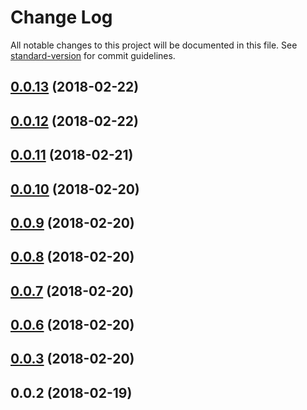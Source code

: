 # Change Log

All notable changes to this project will be documented in this file. See [standard-version](https://github.com/conventional-changelog/standard-version) for commit guidelines.

<a name="0.0.13"></a>
## [0.0.13](https://github.com/jiubao/vue-validator/compare/v0.0.12...v0.0.13) (2018-02-22)



<a name="0.0.12"></a>
## [0.0.12](https://github.com/jiubao/vue-validator/compare/v0.0.11...v0.0.12) (2018-02-22)



<a name="0.0.11"></a>
## [0.0.11](https://github.com/jiubao/vue-validator/compare/v0.0.10...v0.0.11) (2018-02-21)



<a name="0.0.10"></a>
## [0.0.10](https://github.com/jiubao/vue-validator/compare/v0.0.9...v0.0.10) (2018-02-20)



<a name="0.0.9"></a>
## [0.0.9](https://github.com/jiubao/vue-validator/compare/v0.0.8...v0.0.9) (2018-02-20)



<a name="0.0.8"></a>
## [0.0.8](https://github.com/jiubao/vue-validator/compare/v0.0.7...v0.0.8) (2018-02-20)



<a name="0.0.7"></a>
## [0.0.7](https://github.com/jiubao/vue-validator/compare/v0.0.6...v0.0.7) (2018-02-20)



<a name="0.0.6"></a>
## [0.0.6](https://github.com/jiubao/vue-validator/compare/v0.0.3...v0.0.6) (2018-02-20)



<a name="0.0.3"></a>
## [0.0.3](https://github.com/jiubao/vue-validator/compare/v0.0.2...v0.0.3) (2018-02-20)



<a name="0.0.2"></a>
## 0.0.2 (2018-02-19)
